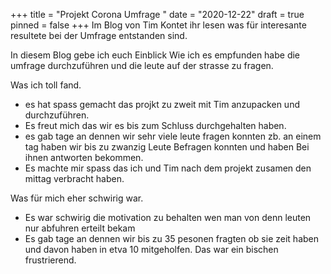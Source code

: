 +++
title = "Projekt Corona Umfrage "
date = "2020-12-22"
draft = true
pinned = false
+++
Im Blog von Tim Kontet ihr lesen was für interesante resultete bei der Umfrage entstanden sind.

In diesem Blog gebe ich euch Einblick Wie ich es empfunden habe die umfrage durchzuführen und die leute auf der strasse zu fragen.

Was ich toll fand. 

* es hat spass gemacht das projkt zu zweit mit Tim anzupacken und durchzuführen.
* Es freut mich das wir es bis zum Schluss durchgehalten haben. 
* es gab tage an dennen wir sehr viele leute fragen konnten zb. an einem tag haben wir bis zu zwanzig Leute Befragen konnten und haben Bei ihnen antworten bekommen.
* Es machte mir spass das ich und Tim nach dem projekt zusamen den mittag verbracht haben.



Was für mich eher schwirig war.

* Es war schwirig die motivation zu behalten wen man von denn leuten nur abfuhren erteilt bekam
* Es gab tage an dennen wir bis zu 35 pesonen fragten ob sie zeit haben und davon haben in etva 10 mitgeholfen. Das war ein bischen frustrierend.